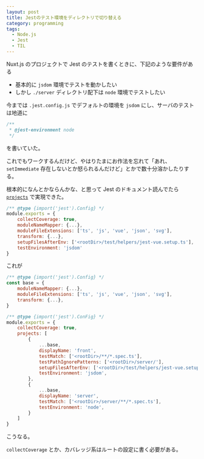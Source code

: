 ```yaml
---
layout: post
title: Jestのテスト環境をディレクトリで切り替える
category: programming
tags:
  - Node.js
  - Jest
  - TIL
---
```


Nuxt.js のプロジェクトで Jest のテストを書くときに、下記のような要件がある

- 基本的に `jsdom` 環境でテストを動かしたい
- しかし `./server` ディレクトリ配下は `node` 環境でテストしたい

今までは `.jest.config.js` でデフォルトの環境を `jsdom` にし、サーバのテストは地道に

```typescript
/**
 * @jest-environment node
 */
```

を書いていた。

これでもワークするんだけど、やはりたまにお作法を忘れて「あれ、`setImmediate` 存在しないとか怒られるんだけど」とかで数十分溶かしたりする。

根本的になんとかならんかな、と思って Jest のドキュメント読んでたら [`projects`](https://jestjs.io/docs/configuration#projects-arraystring--projectconfig) で実現できた。

```javascript
/** @type {import('jest').Config} */
module.exports = {
    collectCoverage: true,
    moduleNameMapper: {...},
    moduleFileExtensions: ['ts', 'js', 'vue', 'json', 'svg'],
    transform: {...},
    setupFilesAfterEnv: ['<rootDir>/test/helpers/jest-vue.setup.ts'],
    testEnvironment: 'jsdom'
}
```

これが

```javascript
/** @type {import('jest').Config} */
const base = {
    moduleNameMapper: {...},
    moduleFileExtensions: ['ts', 'js', 'vue', 'json', 'svg'],
    transform: {...},
}

/** @type {import('jest').ConFig} */
module.exports = {
    collectCoverage: true,
    projects: [
        {
            ...base,
            displayName: 'front',
            testMatch: ['<rootDir>/**/*.spec.ts'],
            testPathIgnorePatterns: ['<rootDir>/server/'],
            setupFilesAfterEnv: ['<rootDir>/test/helpers/jest-vue.setup.ts'],
            testEnvironment: 'jsdom',
        },
        {
            ...base,
            displayName: 'server',
            testMatch: ['<rootDir>/server/**/*.spec.ts'],
            testEnvironment: 'node',
        }
    ]
}
```

こうなる。

`collectCoverage` とか、カバレッジ系はルートの設定に書く必要がある。
